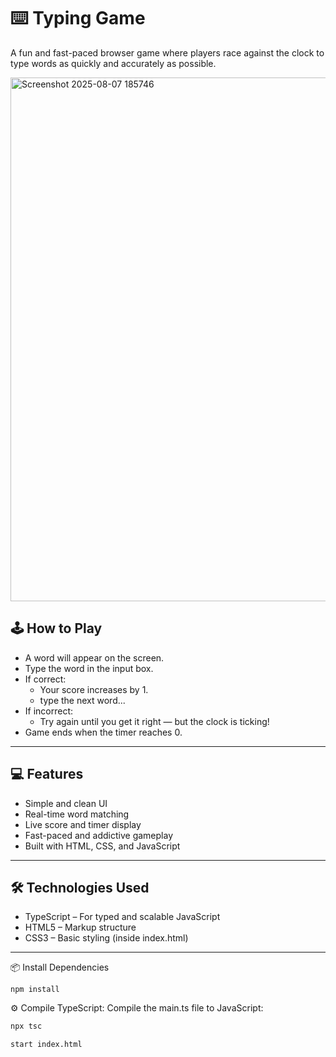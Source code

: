 # ⌨️ Typing Game

A fun and fast-paced browser game where players race against the clock to type words as quickly and accurately as possible.

<img width="1474" height="838" alt="Screenshot 2025-08-07 185746" src="https://github.com/user-attachments/assets/fe205f53-41d0-45c0-bdf1-c147cdb50793" />


## 🕹️ How to Play

- A word will appear on the screen.
- Type the word in the input box.
- If correct:
  - Your score increases by 1.
  - type the next word...
- If incorrect:
  - Try again until you get it right — but the clock is ticking!
- Game ends when the timer reaches 0.

---

## 💻 Features

- Simple and clean UI
- Real-time word matching
- Live score and timer display
- Fast-paced and addictive gameplay
- Built with HTML, CSS, and JavaScript

---
## 🛠 Technologies Used

- TypeScript – For typed and scalable JavaScript
- HTML5 – Markup structure
- CSS3 – Basic styling (inside index.html)


---
📦 Install Dependencies

    npm install

⚙️ Compile TypeScript:
    Compile the main.ts file to JavaScript:
```bash
npx tsc

start index.html
